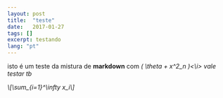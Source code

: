 ```yaml
---
layout: post
title:  "teste"
date:   2017-01-27
tags: []
excerpt: testando
lang: "pt"
---
```

isto é um teste da mistura de __markdown__ com <i><span>\( \theta + x^2_n \)</span><\i> vale testar tb

<p>\[\sum_{i=1}^\infty x_i\]</p>
